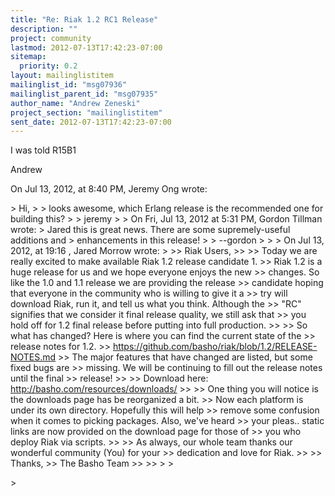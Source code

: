 ```yaml
---
title: "Re: Riak 1.2 RC1 Release"
description: ""
project: community
lastmod: 2012-07-13T17:42:23-07:00
sitemap:
  priority: 0.2
layout: mailinglistitem
mailinglist_id: "msg07936"
mailinglist_parent_id: "msg07935"
author_name: "Andrew Zeneski"
project_section: "mailinglistitem"
sent_date: 2012-07-13T17:42:23-07:00
---
```



I was told R15B1

Andrew

On Jul 13, 2012, at 8:40 PM, Jeremy Ong wrote:

&gt; Hi,
&gt; 
&gt; looks awesome, which Erlang release is the recommended one for building this?
&gt; 
&gt; jeremy
&gt; 
&gt; On Fri, Jul 13, 2012 at 5:31 PM, Gordon Tillman  wrote:
&gt; Jared this is great news. There are some supremely-useful additions and 
&gt; enhancements in this release!
&gt; 
&gt; --gordon
&gt; 
&gt; 
&gt; On Jul 13, 2012, at 19:16 , Jared Morrow wrote:
&gt; 
&gt;&gt; Riak Users,
&gt;&gt; 
&gt;&gt; Today we are really excited to make available Riak 1.2 release candidate 1. 
&gt;&gt; Riak 1.2 is a huge release for us and we hope everyone enjoys the new 
&gt;&gt; changes. So like the 1.0 and 1.1 release we are providing the release 
&gt;&gt; candidate hoping that everyone in the community who is willing to give it a 
&gt;&gt; try will download Riak, run it, and tell us what you think. Although the 
&gt;&gt; "RC" signifies that we consider it final release quality, we still ask that 
&gt;&gt; you hold off for 1.2 final release before putting into full production.
&gt;&gt; 
&gt;&gt; So what has changed? Here is where you can find the current state of the 
&gt;&gt; release notes for 1.2. 
&gt;&gt; https://github.com/basho/riak/blob/1.2/RELEASE-NOTES.md
&gt;&gt; The major features that have changed are listed, but some fixed bugs are 
&gt;&gt; missing. We will be continuing to fill out the release notes until the final 
&gt;&gt; release!
&gt;&gt; 
&gt;&gt; Download here: http://basho.com/resources/downloads/
&gt;&gt; 
&gt;&gt; One thing you will notice is the downloads page has be reorganized a bit. 
&gt;&gt; Now each platform is under its own directory. Hopefully this will help 
&gt;&gt; remove some confusion when it comes to picking packages. Also, we've heard 
&gt;&gt; your pleas.. static links are now provided on the download page for those of 
&gt;&gt; you who deploy Riak via scripts.
&gt;&gt; 
&gt;&gt; As always, our whole team thanks our wonderful community (You) for your 
&gt;&gt; dedication and love for Riak.
&gt;&gt; 
&gt;&gt; Thanks,
&gt;&gt; The Basho Team
&gt;&gt; 
&gt;&gt; 
&gt; 
&gt; 
 
&gt; 

